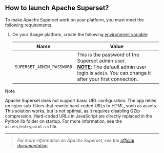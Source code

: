 ## How to launch Apache Superset?

To make Apache Superset work on your platform, you must meet the following requirements.

1. On your Saagie platform, create the following <a href="https://docs.saagie.io/user/latest/data-team/projects-module/projects/managing-environment-variables#creating-environment-variables" target="_blank">environment variable</a>:

    | Name                       | Value                                                                                                                                                         | 
    |----------------------------|---------------------------------------------------------------------------------------------------------------------------------------------------------------|
    | `SUPERSET_ADMIN_PASSWORD`  | This is the password of the Superset admin user.<br/>**<u>NOTE</u>**: The default admin user login is `admin`. You can change it after your first connection. |

> [!NOTE]
> Apache Superset does not support basic URL configuration. The app relies on `nginx` sub-filters that rewrite hard-coded URLs to HTML, such as assets. This solution works, but is not optimal, as it requires disabling GZip compression. Hard-coded URLs in JavaScript are directly replaced in the Python lib folder on startup. For more information, see the `assets/entrypoint.sh` file.

***
> _For more information on Apache Superset, see the <a href="https://superset.apache.org/docs/intro/" target="_blank">official documentation</a>._


<!-- ## How to build the image in local?

### Using Docker Commands

To build the image in local with Docker commands, follow the steps below.

1. Navigate to the `apache-superset-x.y` folder corresponding to your version, `technologies/app/apache-superset/<version>`. Use the `cd` command.
2. Run the following command lines:
    ```bash
    docker build -t saagie/apache-superset-<version> .
    docker push saagie/apache-superset-<version>
    ```
    Where `<version>` must be replaced with the version number. -->